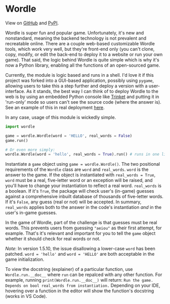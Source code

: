 # Wordle

View on [GitHub](https://github.com/preritdas/wordle) and [PyPI](https://pypi.org/project/wordle-python/).

Wordle is super fun and popular game. Unfortunately, it's new and nonstandard, meaning the backend technology is not prevalent and recreatable online. There are a couple web-based customizable Wordle tools, which work very well, but they're front-end only (you can't clone, copy, modify, or edit the back-end to deploy it to a website or run your own game). That said, the logic behind Wordle is quite simple which is why it's now a Python library, enabling all the functions of an open-sourced game.

Currently, the module is logic based and runs in a shell. I'd love it if this project was forked into a GUI-based application, possibly using `pygame`, allowing users to take this a step further and deploy a version with a user-interface. As it stands, the best way I can think of to deploy Wordle to the web is by using an embedded Python console like [Trinket](https://trinket.io/features/python3) and putting it in 'run-only' mode so users can't see the source code (where the answer is). See an example of this in real deployment [here](https://wordle.preritdas.com).

In any case, usage of this module is wickedly simple.

```python
import wordle

game = wordle.Wordle(word = 'HELLO', real_words = False)
game.run()

# Or even more simply:
wordle.Wordle(word = 'hello', real_words = True).run() # runs in one line. 
```

Instantiate a `game` object using `game = wordle.Wordle()`. The two positional requirements of the `Wordle` class are `word` and `real_words`. `word` is the answer to the game. If the object is instantiated with `real_words = True`, `word` must be a real, five-letter word or an exception will be raised, and you'll have to change your instantiation to reflect a real word. `real_words` is a boolean. If it's `True`, the package will check user's (in-game) guesses against a comprehensive inbuilt database of thousands of five-letter words. If it's `False`, any guess (real or not) will be accepted. In summary, `real_words` applies both to the answer in the code's instantiation _and_ in the user's in-game guesses.

In the game of Wordle, part of the challenge is that guesses must be real words. This prevents users from guessing `"aeiou"` as their first attempt, for example. That's it's relevant and important for you to tell the `game` object whether it should check for real words or not.

_Note_: In version 1.5.10, the issue disallowing a lower-case `word` has been patched. `word = 'hello'` and `word = 'HELLO'` are both acceptable in the game initialization.

To view the docstring (explainer) of a particular function, use `Wordle.run.__doc__` where `run` can be repalced with any other function. For example, running `print(Wordle.run.__doc__)` will return: `Run the game. Depends on bool real_words from instantiation.` Depending on your IDE, hovering over a function in the editor will show the function's docstring (works in VS Code).